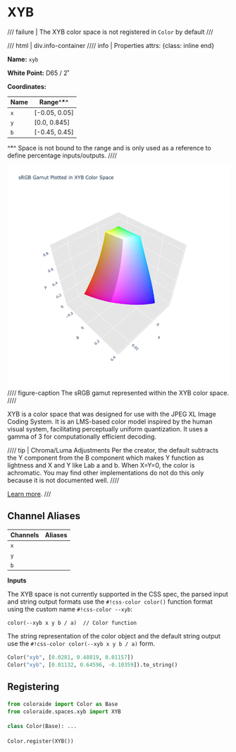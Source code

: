 # XYB

/// failure | The XYB color space is not registered in `Color` by default
///

/// html | div.info-container
//// info | Properties
    attrs: {class: inline end}

**Name:** `xyb`

**White Point:** D65 / 2˚

**Coordinates:**

Name | Range^\*^
---- | -----
`x`  | [-0.05, 0.05]
`y`  | [0.0, 0.845]
`b`  | [-0.45, 0.45]

^\*^ Space is not bound to the range and is only used as a reference to define percentage inputs/outputs.
////

![XYB](../images/xyb-3d.png)
//// figure-caption
The sRGB gamut represented within the XYB color space.
////

XYB is a color space that was designed for use with the JPEG XL Image Coding System. It is an LMS-based color model
inspired by the human visual system, facilitating perceptually uniform quantization. It uses a gamma of 3 for
computationally efficient decoding.

//// tip | Chroma/Luma Adjustments
Per the creator, the default subtracts the Y component from the B component which makes Y function as lightness and X
and Y like Lab a and b. When X=Y=0, the color is achromatic. You may find other implementations do not do this only
because it is not documented well.
////

[Learn more](https://ds.jpeg.org/whitepapers/jpeg-xl-whitepaper.pdf).
///

## Channel Aliases

Channels | Aliases
-------- | -------
`x`      |
`y`      |
`b`      |

**Inputs**

The XYB space is not currently supported in the CSS spec, the parsed input and string output formats use the
`#!css-color color()` function format using the custom name `#!css-color --xyb`:

```css-color
color(--xyb x y b / a)  // Color function
```

The string representation of the color object and the default string output use the
`#!css-color color(--xyb x y b / a)` form.

```py play
Color("xyb", [0.0281, 0.48819, 0.01157])
Color("xyb", [0.01132, 0.64596, -0.10359]).to_string()
```

## Registering

```py
from coloraide import Color as Base
from coloraide.spaces.xyb import XYB

class Color(Base): ...

Color.register(XYB())
```
